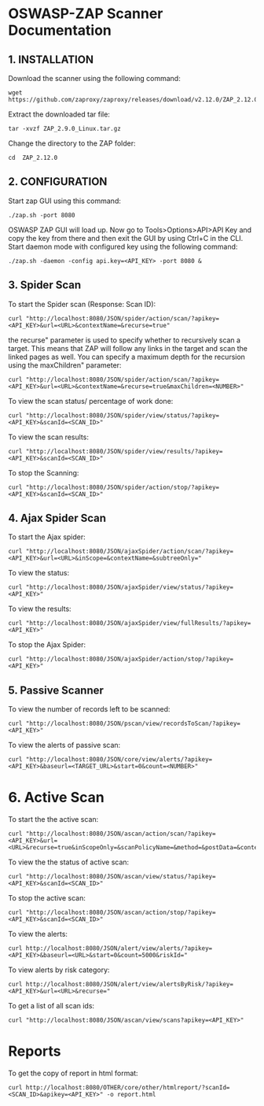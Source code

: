 # OSWASP-ZAP Scanner Documentation 

## 1. INSTALLATION
Download the scanner using the following command: 
```
wget https://github.com/zaproxy/zaproxy/releases/download/v2.12.0/ZAP_2.12.0_Linux.tar.gz 
```
Extract the downloaded tar file: 
```
tar -xvzf ZAP_2.9.0_Linux.tar.gz 
```
Change the directory to the ZAP folder: 
```
cd  ZAP_2.12.0
```
## 2. CONFIGURATION
Start zap GUI using this command: 
```
./zap.sh -port 8080
```
OSWASP ZAP GUI will load up. Now go to Tools>Options>API>API Key and copy the key from there and then exit the GUI by using Ctrl+C in the CLI. 
Start daemon mode with configured key using the following command: 
```
./zap.sh -daemon -config api.key=<API_KEY> -port 8080 &
```
## 3. Spider Scan
To start the Spider scan (Response: Scan ID): 
``` 
curl "http://localhost:8080/JSON/spider/action/scan/?apikey=<API_KEY>&url=<URL>&contextName=&recurse=true"
```
the recurse" parameter is used to specify whether to recursively scan a target. This means that ZAP will follow any links in the target and scan the linked pages as well. You can specify a maximum depth for the recursion using the maxChildren" parameter: 
```
curl "http://localhost:8080/JSON/spider/action/scan/?apikey=<API_KEY>&url=<URL>&contextName=&recurse=true&maxChildren=<NUMBER>"
```
To view the scan status/ percentage of work done: 
```
curl "http://localhost:8080/JSON/spider/view/status/?apikey=<API_KEY>&scanId=<SCAN_ID>"
```
To view the scan results: 
```
curl "http://localhost:8080/JSON/spider/view/results/?apikey=<API_KEY>&scanId=<SCAN_ID>"
```
To stop the Scanning:
```
curl "http://localhost:8080/JSON/spider/action/stop/?apikey=<API_KEY>&scanId=<SCAN_ID>"
```
## 4. Ajax Spider Scan
To start the Ajax spider:
```
curl "http://localhost:8080/JSON/ajaxSpider/action/scan/?apikey=<API_KEY>&url=<URL>&inScope=&contextName=&subtreeOnly="
```
To view the status:
```
curl "http://localhost:8080/JSON/ajaxSpider/view/status/?apikey=<API_KEY>" 
```
To view the results:
```
curl "http://localhost:8080/JSON/ajaxSpider/view/fullResults/?apikey=<API_KEY>" 
```
To stop the Ajax Spider:
```
curl "http://localhost:8080/JSON/ajaxSpider/action/stop/?apikey=<API_KEY>"
```
## 5. Passive Scanner
To view the number of records left to be scanned: 
```
curl "http://localhost:8080/JSON/pscan/view/recordsToScan/?apikey=<API_KEY>" 
```
To view the alerts of passive scan: 
```
curl "http://localhost:8080/JSON/core/view/alerts/?apikey=<API_KEY>&baseurl=<TARGET_URL>&start=0&count=<NUMBER>" 
```
# 6. Active Scan
To start the the active scan:
```
curl "http://localhost:8080/JSON/ascan/action/scan/?apikey=<API_KEY>&url=<URL>&recurse=true&inScopeOnly=&scanPolicyName=&method=&postData=&contextId=" 
```
To view the the status of active scan:
```
curl "http://localhost:8080/JSON/ascan/view/status/?apikey=<API_KEY>&scanId=<SCAN_ID>" 
```
To stop the active scan:
```
curl "http://localhost:8080/JSON/ascan/action/stop/?apikey=<API_KEY>&scanId=<SCAN_ID>" 
```
To view the alerts:
```
curl http://localhost:8080/JSON/alert/view/alerts/?apikey=<API_KEY>&baseurl=<URL>&start=0&count=5000&riskId=" 
```
To view alerts by risk category:
```
curl http://localhost:8080/JSON/alert/view/alertsByRisk/?apikey=<API_KEY>&url=<URL>&recurse="
```
To get a list of all scan ids:
```
curl "http://localhost:8080/JSON/ascan/view/scans?apikey=<API_KEY>" 
```
# Reports
To get the copy of report in html format:
```
curl http://localhost:8080/OTHER/core/other/htmlreport/?scanId=<SCAN_ID>&apikey=<API_KEY>" -o report.html   
```





























